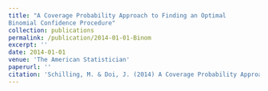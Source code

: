 ```yaml
---
title: "A Coverage Probability Approach to Finding an Optimal
Binomial Confidence Procedure"
collection: publications
permalink: /publication/2014-01-01-Binom
excerpt: ''
date: 2014-01-01
venue: 'The American Statistician'
paperurl: ''
citation: 'Schilling, M. & Doi, J. (2014) A Coverage Probability Approach to Finding an Optimal Binomial Confidence Procedure, <i>The American Statistician</i>, 68:3, 133-145'
---
```

